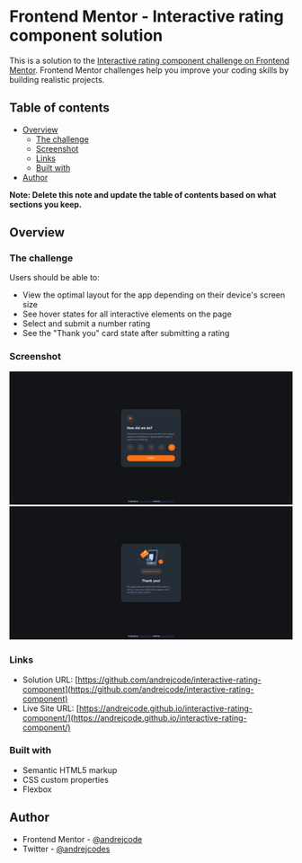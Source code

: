 # Frontend Mentor - Interactive rating component solution

This is a solution to the [Interactive rating component challenge on Frontend Mentor](https://www.frontendmentor.io/challenges/interactive-rating-component-koxpeBUmI). Frontend Mentor challenges help you improve your coding skills by building realistic projects. 

## Table of contents

- [Overview](#overview)
  - [The challenge](#the-challenge)
  - [Screenshot](#screenshot)
  - [Links](#links)
  - [Built with](#built-with)
- [Author](#author)

**Note: Delete this note and update the table of contents based on what sections you keep.**

## Overview

### The challenge

Users should be able to:

- View the optimal layout for the app depending on their device's screen size
- See hover states for all interactive elements on the page
- Select and submit a number rating
- See the "Thank you" card state after submitting a rating

### Screenshot

![](./screenshots/screenshot1.png)
![](./screenshots/screenshot2.png)

### Links

- Solution URL: [https://github.com/andrejcode/interactive-rating-component](https://github.com/andrejcode/interactive-rating-component)
- Live Site URL: [https://andrejcode.github.io/interactive-rating-component/](https://andrejcode.github.io/interactive-rating-component/)

### Built with

- Semantic HTML5 markup
- CSS custom properties
- Flexbox

## Author

- Frontend Mentor - [@andrejcode](https://www.frontendmentor.io/profile/andrejcode)
- Twitter - [@andrejcodes](https://www.twitter.com/andrejcodes)